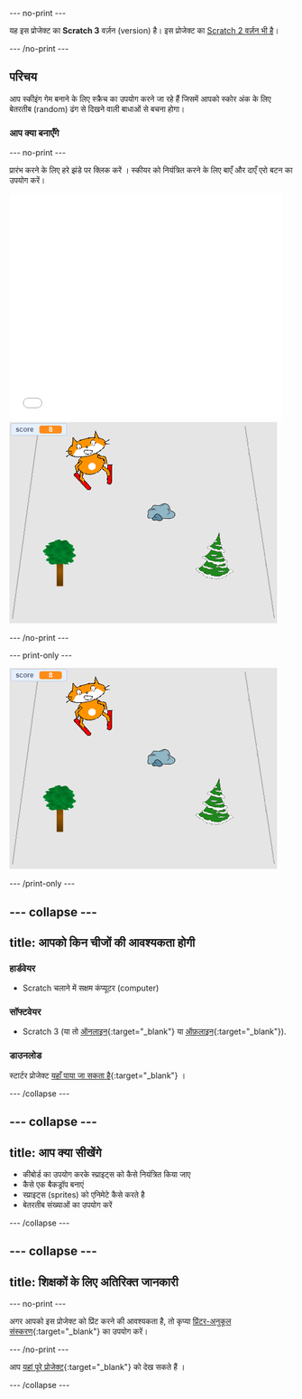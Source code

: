 --- no-print ---

यह इस प्रोजेक्ट का **Scratch 3** वर्ज़न (version) है। इस प्रोजेक्ट का [Scratch 2 वर्ज़न भी है](https://projects.raspberrypi.org/hi-IN/projects/scratch-cat-goes-skiing-scratch2)।

--- /no-print ---

## परिचय

आप स्कीइंग गेम बनाने के लिए स्क्रैच का उपयोग करने जा रहे हैं जिसमें आपको स्कोर अंक के लिए बेतरतीब (random) ढंग से दिखने वाली बाधाओं से बचना होगा।

### आप क्या बनाएँगे

--- no-print ---

प्रारंभ करने के लिए हरे झंडे पर क्लिक करें । स्कीयर को नियंत्रित करने के लिए बाएँ और दाएँ एरो बटन का उपयोग करें।

<div class="scratch-preview">
  <iframe allowtransparency="true" width="485" height="402" src="//scratch.mit.edu/projects/embed/281116583/?autostart=false" frameborder="0" scrolling="no"></iframe>
  <img src="images/skiing-final.png">
</div>

--- /no-print ---

--- print-only ---

![पूर्ण प्रोजेक्ट](images/skiing-final.png)

--- /print-only ---

--- collapse ---
---
title: आपको किन चीजों की आवश्यकता होगी
---

### हार्डवेयर

+ Scratch चलाने में सक्षम कंप्यूटर (computer)

### सॉफ्टवेयर

+ Scratch 3 (या तो [ऑनलाइन](http://rpf.io/scratchon){:target="_blank"} या [ऑफ़लाइन](http://rpf.io/scratchoff){:target="_blank"}).

### डाउनलोड

स्टार्टर प्रोजेक्ट [यहाँ पाया जा सकता है](http://rpf.io/p/hi-IN/scratch-cat-goes-skiing-go){:target="_blank"} ।

--- /collapse ---

--- collapse ---
---
title: आप क्या सीखेंगे
---

+ कीबोर्ड का उपयोग करके स्प्राइट्स को कैसे नियंत्रित किया जाए
+ कैसे एक बैकड्रॉप बनाएं
+ स्प्राइट्स (sprites) को एनिमेटे कैसे करते है
+ बेतरतीब संख्याओं का उपयोग करें

--- /collapse ---

--- collapse ---
---
title: शिक्षकों के लिए अतिरिक्त जानकारी
---

--- no-print ---

अगर आपको इस प्रोजेक्ट को प्रिंट करने की आवश्यकता है, तो कृप्या [प्रिंटर-अनुकूल संस्करण](https://projects.raspberrypi.org/hi-IN/projects/scratch-cat-goes-skiing/print){:target="_blank"} का उपयोग करें।

--- /no-print ---

आप [यहां पूरे प्रोजेक्ट](http://rpf.io/p/hi-IN/scratch-cat-goes-skiing-get){:target="_blank"} को देख सकते हैं ।

--- /collapse ---
